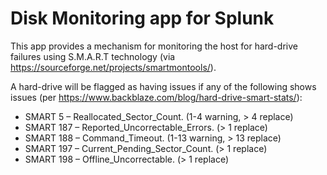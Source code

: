 # Disk Monitoring app for Splunk

This app provides a mechanism for monitoring the host for hard-drive failures using S.M.A.R.T technology (via https://sourceforge.net/projects/smartmontools/).

A hard-drive will be flagged as having issues if any of the following shows issues (per https://www.backblaze.com/blog/hard-drive-smart-stats/):

* SMART 5 – Reallocated_Sector_Count. (1-4 warning, > 4 replace)
* SMART 187 – Reported_Uncorrectable_Errors. (> 1 replace)
* SMART 188 – Command_Timeout. (1-13 warning, > 13 replace)
* SMART 197 – Current_Pending_Sector_Count. (> 1 replace)
* SMART 198 – Offline_Uncorrectable. (> 1 replace)
